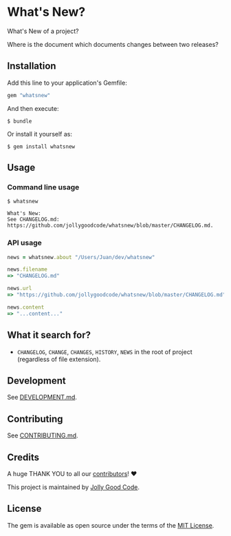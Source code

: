 # What's New?

What's New of a project?

Where is the document which documents changes between two releases?

## Installation

Add this line to your application's Gemfile:

```ruby
gem "whatsnew"
```

And then execute:

    $ bundle

Or install it yourself as:

    $ gem install whatsnew

## Usage

### Command line usage

```
$ whatsnew

What's New:
See CHANGELOG.md: https://github.com/jollygoodcode/whatsnew/blob/master/CHANGELOG.md.
```

### API usage

```ruby
news = whatsnew.about "/Users/Juan/dev/whatsnew"

news.filename
=> "CHANGELOG.md"

news.url
=> "https://github.com/jollygoodcode/whatsnew/blob/master/CHANGELOG.md"

news.content
=> "...content..."
```

## What it search for?

* `CHANGELOG`, `CHANGE`, `CHANGES`, `HISTORY`, `NEWS` in the root of project (regardless of file extension).

## Development

See [DEVELOPMENT.md](DEVELOPMENT.md).

## Contributing

See [CONTRIBUTING.md](CONTRIBUTING.md).

## Credits

A huge THANK YOU to all our [contributors](https://github.com/jollygoodcode/whatsnew/graphs/contributors)! :heart:

This project is maintained by [Jolly Good Code](http://www.jollygoodcode.com).

## License

The gem is available as open source under the terms of the [MIT License](LICENSE.md).
